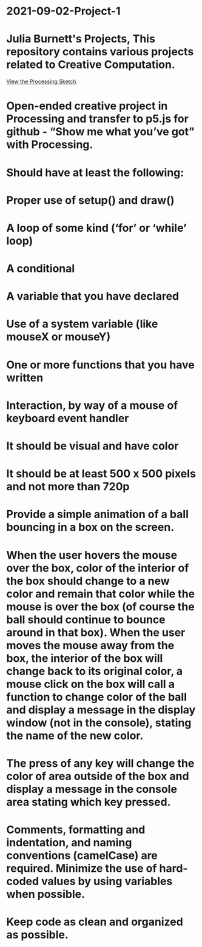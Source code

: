 # 2021-09-02-Project-1
# Julia Burnett's Projects, This repository contains various projects related to Creative Computation.
<a href="#" onclick="loadSketch()">View the Processing Sketch</a>

<script>
function loadSketch() {
    fetch('p5-example/index.html')
        .then(response => response.text())
        .then(data => {
            document.body.innerHTML = data;
            const script = document.createElement('script');
            script.src = 'p5-example/sketch.js';
            document.body.appendChild(script);
            const p5Script = document.createElement('script');
            p5Script.src = 'p5-example/p5.min.js';
            document.body.appendChild(p5Script);
        });
}
</script>

# Open-ended creative project in Processing and transfer to p5.js for github - “Show me what you’ve got” with Processing.
# Should have at least the following:
#      Proper use of setup() and draw()
#      A loop of some kind (‘for’ or ‘while’ loop)
#      A conditional
#      A variable that you have declared
#      Use of a system variable (like mouseX or mouseY)
#      One or more functions that you have written
#      Interaction, by way of a mouse of keyboard event handler
#      It should be visual and have color
#      It should be at least 500 x 500 pixels and not more than 720p
# Provide a simple animation of a ball bouncing in a box on the screen.
# When the user hovers the mouse over the box, color of the interior of the box should change to a new color and remain that   color while the mouse is over the box (of course the ball should continue to bounce around in that box). When the user moves the mouse away from the box, the interior of the box will change back to its original color, a mouse click on the box will call a function to change color of the ball and display a message in the display window (not in the console), stating the name of the new color.
# The press of any key will change the color of area outside of the box and display a message in the console area stating which key pressed.
# Comments, formatting and indentation, and naming conventions (camelCase) are required. Minimize the use of hard-coded values by using variables when possible.  
# Keep code as clean and organized as possible.
